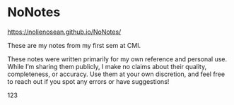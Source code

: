 # NoNotes

https://nolienosean.github.io/NoNotes/

These are my notes from my first sem at CMI.

These notes were written primarily for my own reference and personal use. While I’m sharing them publicly, I make no claims about their quality, completeness, or accuracy. Use them at your own discretion, and feel free to reach out if you spot any errors or have suggestions!

123
